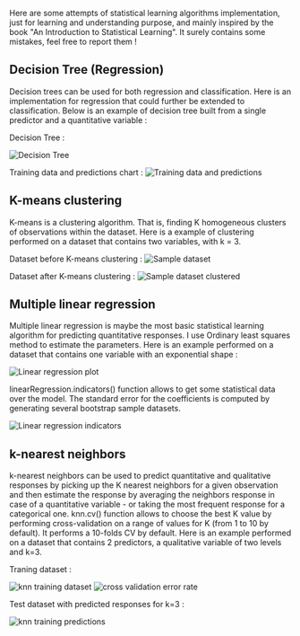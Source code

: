 Here are some attempts of statistical learning algorithms implementation, just for learning and understanding purpose, and mainly inspired by the book "An Introduction to Statistical Learning". It surely contains some mistakes, feel free to report them !

## Decision Tree (Regression)

Decision trees can be used for both regression and classification. Here is an implementation for regression that could further be extended to classification. Below is an example of decision tree built from a single predictor and a quantitative variable :

Decision Tree :

![Decision Tree](decisionTree/code1.png)

Training data and predictions chart :
![Training data and predictions](decisionTree/plot1.png)

## K-means clustering

K-means is a clustering algorithm. That is, finding K homogeneous clusters of observations within the dataset. Here is a example of clustering performed on a dataset that contains two variables, with k = 3.

Dataset before K-means clustering :
![Sample dataset](kmeans/plot1.png)

Dataset after K-means clustering :
![Sample dataset clustered](kmeans/plot2.png)

## Multiple linear regression

Multiple linear regression is maybe the most basic statistical learning algorithm for predicting quantitative responses. I use Ordinary least squares method to estimate the parameters. Here is an example performed on a dataset that contains one variable with an exponential shape :

![Linear regression plot](linearRegression/plot1.png)

linearRegression.indicators() function allows to get some statistical data over the model. The standard error for the coefficients is computed by generating several bootstrap sample datasets.

![Linear regression indicators](linearRegression/code1.png)

## k-nearest neighbors

k-nearest neighbors can be used to predict quantitative and qualitative responses by picking up the K nearest neighbors for a given observation and then estimate the response by averaging the neighbors response in case of a quantitative variable - or taking the most frequent response for a categorical one. 
knn.cv() function allows to choose the best K value by performing cross-validation on a range of values for K (from 1 to 10 by default). It performs a 10-folds CV by default.
Here is an example performed on a dataset that contains 2 predictors, a qualitative variable of two levels and k=3.

Traning dataset :

![knn training dataset](knn/plot1.png)
![cross validation error rate](knn/plot3.png)

Test dataset with predicted responses for k=3 :

![knn training predictions](knn/plot2.png)